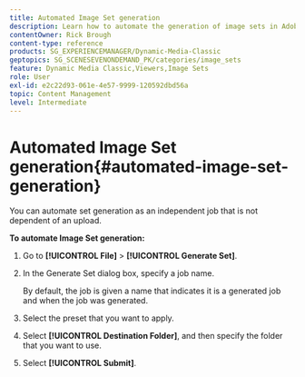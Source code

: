 ```yaml
---
title: Automated Image Set generation
description: Learn how to automate the generation of image sets in Adobe Dynamic Media Classic.
contentOwner: Rick Brough
content-type: reference
products: SG_EXPERIENCEMANAGER/Dynamic-Media-Classic
geptopics: SG_SCENESEVENONDEMAND_PK/categories/image_sets
feature: Dynamic Media Classic,Viewers,Image Sets
role: User
exl-id: e2c22d93-061e-4e57-9999-120592dbd56a
topic: Content Management
level: Intermediate
---
```

# Automated Image Set generation{#automated-image-set-generation}

<!-- 

Comment Type: remark
Last Modified By: 
Last Modified Date: 

<p>New for 6.5</p>

 -->

You can automate set generation as an independent job that is not dependent of an upload.

**To automate Image Set generation:**

1. Go to **[!UICONTROL File]** > **[!UICONTROL Generate Set]**.
1. In the Generate Set dialog box, specify a job name.

   By default, the job is given a name that indicates it is a generated job and when the job was generated.

1. Select the preset that you want to apply.
1. Select **[!UICONTROL Destination Folder]**, and then specify the folder that you want to use.
1. Select **[!UICONTROL Submit]**.
